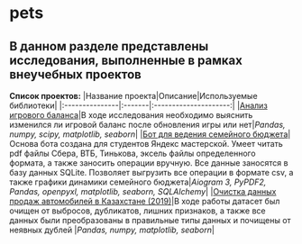 # pets
## В данном разделе представлены исследования, выполненные в рамках внеучебных проектов

**Список проектов:**
|Название проекта|Описание|Используемые библиотеки|
|:---------------|:-------|:---------------------:|
|[Анализ игрового баланса](games/game_data.ipynb)|В ходе исследования необходимо выяснить изменился ли игровой баланс после обновления игры или нет|*Pandas, numpy, scipy, matplotlib, seaborn*|
|[Бот для ведения семейного бюджета](cash_bot/)|Основа бота создана для студентов Яндекс мастерской. Умеет читать pdf файлы Сбера, ВТБ, Тинькова, эксель файлы определенного формата, а также заносить операции вручную. Все данные заносятся в базу данных SQLite. Позволяет выгрузить все операции в формате csv, а также графики динамики семейного бюджета|*Aiogram 3, PyPDF2, Pandas, openpyxl, matplotlib, seaborn, SQLAlchemy*|
|[Очистка данных продаж автомобилей в Казахстане (2019)](auto_2019/data_clean_auto.ipynb)|В ходе работы датасет был очищен от выбросов, дубликатов, лишних признаков, а также все данных были преобразованы в правильные типы данных и почищены от неявных дублей |*Pandas, numpy, matplotlib, seaborn*|
